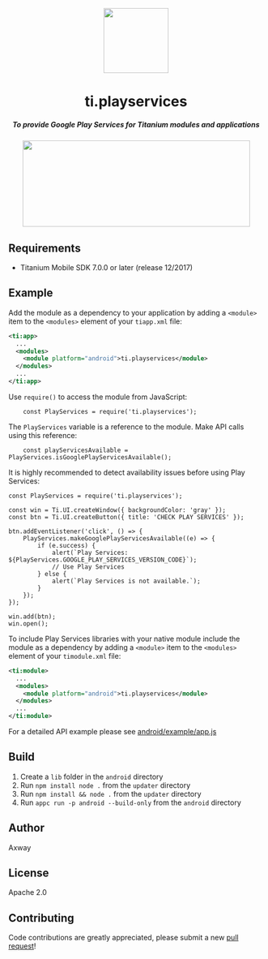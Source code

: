 <p align="center">
	<img src="https://lh4.ggpht.com/fX0oncZTwPIETqwHYjYzW2o44N3NqsAB_X16KTJzTDFK4UdcGrtKaMxuVtCX-3Ovzqw=w300" height="128" width="128">
	<h1 align="center">ti.playservices</h1>
	<h5 align="center">To provide Google Play Services for Titanium modules and applications</h6>
	<div align="center">
		<img src="https://github.com/appcelerator-modules/ti.playservices/raw/master/apidoc/diagram.png" height="170" width="449">
	</div>
</p>

## Requirements
- Titanium Mobile SDK 7.0.0 or later (release 12/2017)

## Example
Add the module as a dependency to your application by adding a `<module>` item to the `<modules>` element of your `tiapp.xml` file:
```XML
<ti:app>
  ...
  <modules>
    <module platform="android">ti.playservices</module>
  </modules>
  ...
</ti:app>
```

Use `require()` to access the module from JavaScript:
```JS
    const PlayServices = require('ti.playservices');
```

The `PlayServices` variable is a reference to the module. Make API calls using this reference:
```JS
    const playServicesAvailable = PlayServices.isGooglePlayServicesAvailable();
```

It is highly recommended to detect availability issues before using Play Services:
```JS
const PlayServices = require('ti.playservices');

const win = Ti.UI.createWindow({ backgroundColor: 'gray' });
const btn = Ti.UI.createButton({ title: 'CHECK PLAY SERVICES' });

btn.addEventListener('click', () => {
    PlayServices.makeGooglePlayServicesAvailable((e) => {
        if (e.success) {
            alert(`Play Services: ${PlayServices.GOOGLE_PLAY_SERVICES_VERSION_CODE}`);
            // Use Play Services
        } else {
            alert(`Play Services is not available.`);
        }
    });
});

win.add(btn);
win.open();
```

To include Play Services libraries with your native module include the module as a dependency by adding a `<module>` item to the `<modules>` element of your `timodule.xml` file:
```XML
<ti:module>
  ...
  <modules>
    <module platform="android">ti.playservices</module>
  </modules>
  ...
</ti:module>
```

For a detailed API example please see [android/example/app.js](https://github.com/appcelerator-modules/ti.playservices/blob/master/android/example/app.js)

## Build
1. Create a `lib` folder in the `android` directory
2. Run `npm install node .` from the `updater` directory
3. Run `npm install && node .` from the `updater` directory
4. Run `appc run -p android --build-only` from the `android` directory

## Author
Axway

## License
Apache 2.0

Contributing
---------------
Code contributions are greatly appreciated, please submit a new [pull request](https://github.com/appcelerator-modules/ti.playservices/pull/new/master)!
